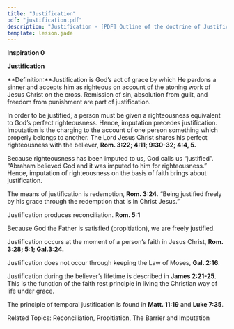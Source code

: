 ```yaml
---
title: "Justification"
pdf: "justification.pdf"
description: "Justification - [PDF] Outline of the doctrine of Justification."
template: lesson.jade
---
```



**Inspiration 0**

**Justification**

**Definition:**Justification is God’s act of grace by which He pardons a
sinner and accepts him as righteous on account of the atoning work of
Jesus Christ on the cross. Remission of sin, absolution from guilt, and
freedom from punishment are part of justification.

In order to be justified, a person must be given a righteousness
equivalent to God’s perfect righteousness. Hence, imputation precedes
justification. Imputation is the charging to the account of one person
something which properly belongs to another. The Lord Jesus Christ
shares his perfect righteousness with the believer, **Rom. 3:22; 4:11;
9:30-32; 4:4, 5.**

Because righteousness has been imputed to us, God calls us “justified”.
“Abraham believed God and it was imputed to him for righteousness.”
Hence, imputation of righteousness on the basis of faith brings about
justification.

The means of justification is redemption, **Rom. 3:24**. “Being
justified freely by his grace through the redemption that is in Christ
Jesus.”

Justification produces reconciliation. **Rom. 5:1**

Because God the Father is satisfied (propitiation), we are freely
justified.

Justification occurs at the moment of a person’s faith in Jesus Christ,
**Rom. 3:28; 5:1; Gal.3:24.**

Justification does not occur through keeping the Law of Moses, **Gal.
2:16**.

Justification during the believer’s lifetime is described in **James
2:21-25**. This is the function of the faith rest principle in living
the Christian way of life under grace.

The principle of temporal justification is found in **Matt. 11:19** and
**Luke 7:35**.

Related Topics: Reconciliation, Propitiation, The Barrier and Imputation

